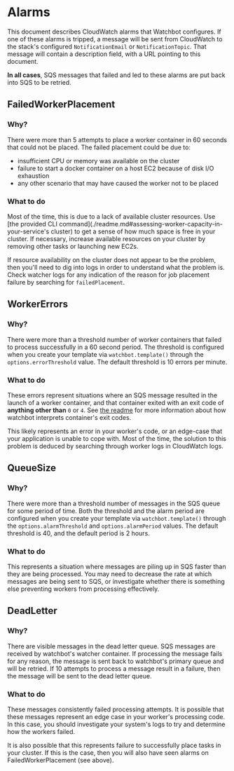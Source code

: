 # Alarms

This document describes CloudWatch alarms that Watchbot configures. If one of these alarms is tripped, a message will be sent from CloudWatch to the stack's configured `NotificationEmail` or `NotificationTopic`. That message will contain a description field, with a URL pointing to this document.

**In all cases**, SQS messages that failed and led to these alarms are put back into SQS to be retried.

## FailedWorkerPlacement

### Why?

There were more than 5 attempts to place a worker container in 60 seconds that could not be placed. The failed placement could be due to:

- insufficient CPU or memory was available on the cluster
- failure to start a docker container on a host EC2 because of disk I/O exhaustion
- any other scenario that may have caused the worker not to be placed

### What to do

Most of the time, this is due to a lack of available cluster resources. Use [the provided CLI command](./readme.md#assessing-worker-capacity-in-your-service's cluster) to get a sense of how much space is free in your cluster. If necessary, increase available resources on your cluster by removing other tasks or launching new EC2s.

If resource availability on the cluster does not appear to be the problem, then you'll need to dig into logs in order to understand what the problem is. Check watcher logs for any indication of the reason for job placement failure by searching for `failedPlacement`.

## WorkerErrors

### Why?

There were more than a threshold number of worker containers that failed to process successfully in a 60 second period. The threshold is configured when you create your template via `watchbot.template()` through the `options.errorThreshold` value. The default threshold is 10 errors per minute.

### What to do

These errors represent situations where an SQS message resulted in the launch of a worker container, and that container exited with an exit code of **anything other than** `0` or `4`. See [the readme](./readme.md#task-completion) for more information about how watchbot interprets container's exit codes.

This likely represents an error in your worker's code, or an edge-case that your application is unable to cope with. Most of the time, the solution to this problem is deduced by searching through worker logs in CloudWatch logs.

##  QueueSize

### Why?

There were more than a threshold number of messages in the SQS queue for some period of time. Both the threshold and the alarm period are configured when you create your template via `watchbot.template()` through the `options.alarmThreshold` and `options.alarmPeriod` values. The default threshold is 40, and the default period is 2 hours.

### What to do

This represents a situation where messages are piling up in SQS faster than they are being processed. You may need to decrease the rate at which messages are being sent to SQS, or investigate whether there is something else preventing workers from processing effectively.

## DeadLetter

### Why?

There are visible messages in the dead letter queue. SQS messages are received by watchbot's watcher container. If processing the message fails for any reason, the message is sent back to watchbot's primary queue and will be retried. If 10 attempts to process a message result in a failure, then the message will be sent to the dead letter queue.

### What to do

These messages consistently failed processing attempts. It is possible that these messages represent an edge case in your worker's processing code. In this case, you should investigate your system's logs to try and determine how the workers failed.

It is also possible that this represents failure to successfully place tasks in your cluster. If this is the case, then you will also have seen alarms on FailedWorkerPlacement (see above).
